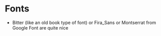 # Fonts

- Bitter (like an old book type of font) or Fira_Sans or Montserrat from Google Font are quite nice